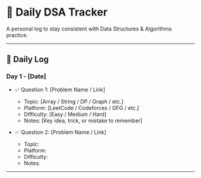 # 📘 Daily DSA Tracker  

A personal log to stay consistent with Data Structures & Algorithms practice.  

---

## 📅 Daily Log  

### Day 1 - [Date]
- ✅ Question 1: [Problem Name / Link]  
  - Topic: [Array / String / DP / Graph / etc.]  
  - Platform: [LeetCode / Codeforces / GFG / etc.]  
  - Difficulty: [Easy / Medium / Hard]  
  - Notes: [Key idea, trick, or mistake to remember]  

- ✅ Question 2: [Problem Name / Link]  
  - Topic:  
  - Platform:  
  - Difficulty:  
  - Notes:  

---

